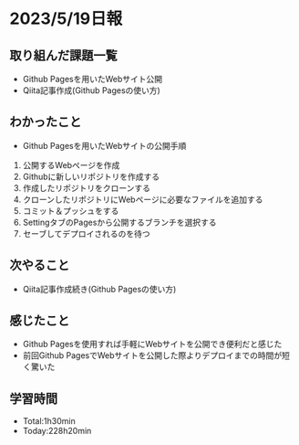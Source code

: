 # 2023/5/19日報

## 取り組んだ課題一覧
- Github Pagesを用いたWebサイト公開
- Qiita記事作成(Github Pagesの使い方)

## わかったこと
- Github Pagesを用いたWebサイトの公開手順
1. 公開するWebページを作成
1. Githubに新しいリポジトリを作成する
1. 作成したリポジトリをクローンする
1. クローンしたリポジトリにWebページに必要なファイルを追加する
1. コミット＆プッシュをする
1. SettingタブのPagesから公開するブランチを選択する
1. セーブしてデプロイされるのを待つ

## 次やること
- Qiita記事作成続き(Github Pagesの使い方)

## 感じたこと
- Github Pagesを使用すれば手軽にWebサイトを公開でき便利だと感じた
- 前回Github PagesでWebサイトを公開した際よりデプロイまでの時間が短く驚いた

## 学習時間
- Total:1h30min
- Today:228h20min


